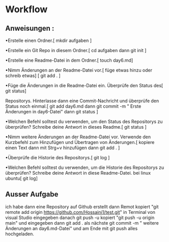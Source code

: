# Workflow
## Anweisungen : 
•Erstelle einen Ordner.[ mkdir aufgaben ]

•Erstelle ein Git Repo in diesem Ordner.[ cd aufgaben dann git init ]

•Erstelle eine Readme-Datei in dem Ordner.[ touch day6.md]

•Nimm Änderungen an der Readme-Datei vor.[ füge etwas hinzu oder schreib etwas] [ git add . ]

•Füge die Änderungen in die Readme-Datei ein. Überprüfe den Status des[ git status]

Repositorys. Hinterlasse dann eine Commit-Nachricht und überprüfe den
Status noch einmal.[ git add day6.md dann git commit -m " Erste Änderungen in day6-Datei" dann git status ]

•Welchen Befehl solltest du verwenden, um den Status des Repositorys zu
überprüfen? Schreibe deine Antwort in dieses Readme.[ git status ]

•Nimm weitere Änderungen an der Readme-Datei vor. Verwende den 
Kurzbefehl zum Hinzufügen und Übertragen von Änderungen.[ kopiere einen Text dann mit Strg+v hinzufügen dann git add . ]

•Überprüfe die Historie des Repositorys.[ git log ]

•Welchen Befehl solltest du verwenden, um die Historie des Repositorys 
zu überprüfen? Schreibe deine Antwort in diese Readme-Datei. bei linux ubuntu[ git log]

## Ausser Aufgabe 
ich habe dann eine Repository auf Github erstellt dann Remot kopiert "git remote add origin https://github.com/Hossaini1/test.git" in Terminal von visual Studio eingegeben danach git push -u kopiert "git push -u origin main" und eingegeben dann git add . als nächste git commit -m " weitere Änderungen an day6.md-Datei" und am Ende mit git push alles hochgeladen.